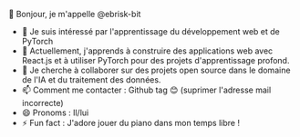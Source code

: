 👋 Bonjour, je m'appelle @ebrisk-bit
- 👀 Je suis intéressé par l'apprentissage du développement web et de PyTorch
- 🌱 Actuellement, j'apprends à construire des applications web avec React.js et à utiliser PyTorch pour des projets d'apprentissage profond.
- 💞️ Je cherche à collaborer sur des projets open source dans le domaine de l'IA et du traitement des données.
- 📫 Comment me contacter : Github tag 😊 (suprimer l'adresse mail incorrecte)
- 😄 Pronoms : Il/lui
- ⚡ Fun fact : J'adore jouer du piano dans mon temps libre !
